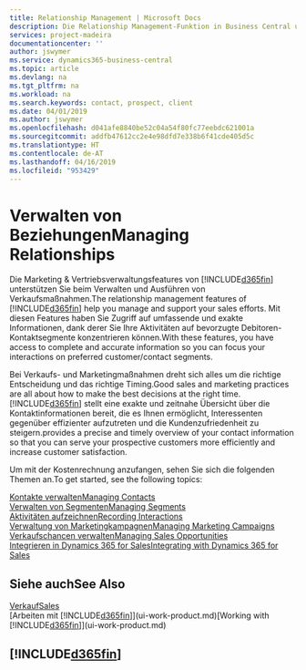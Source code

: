 ```yaml
---
title: Relationship Management | Microsoft Docs
description: Die Relationship Management-Funktion in Business Central unterstützt Ihr Verkaufsanstrengungen und Sie können damit auf Informationen Ihrer Kontakte und auf Vermögensfunktionen effizient zugreifen.
services: project-madeira
documentationcenter: ''
author: jswymer
ms.service: dynamics365-business-central
ms.topic: article
ms.devlang: na
ms.tgt_pltfrm: na
ms.workload: na
ms.search.keywords: contact, prospect, client
ms.date: 04/01/2019
ms.author: jswymer
ms.openlocfilehash: d041afe8840be52c04a54f80fc77eebdc621001a
ms.sourcegitcommit: addfb47612cc2e4e98dfd7e338b6f41cde405d5c
ms.translationtype: HT
ms.contentlocale: de-AT
ms.lasthandoff: 04/16/2019
ms.locfileid: "953429"
---
```

# <a name="managing-relationships"></a><span data-ttu-id="72aef-103">Verwalten von Beziehungen</span><span class="sxs-lookup"><span data-stu-id="72aef-103">Managing Relationships</span></span>
<span data-ttu-id="72aef-104">Die Marketing & Vertriebsverwaltungsfeatures von [!INCLUDE[d365fin](includes/d365fin_md.md)] unterstützen Sie beim Verwalten und Ausführen von Verkaufsmaßnahmen.</span><span class="sxs-lookup"><span data-stu-id="72aef-104">The relationship management features of [!INCLUDE[d365fin](includes/d365fin_md.md)] help you manage and support your sales efforts.</span></span> <span data-ttu-id="72aef-105">Mit diesen Features haben Sie Zugriff auf umfassende und exakte Informationen, dank derer Sie Ihre Aktivitäten auf bevorzugte Debitoren-Kontaktsegmente konzentrieren können.</span><span class="sxs-lookup"><span data-stu-id="72aef-105">With these features, you have access to complete and accurate information so you can focus your interactions on preferred customer/contact segments.</span></span>

<span data-ttu-id="72aef-106">Bei Verkaufs- und Marketingmaßnahmen dreht sich alles um die richtige Entscheidung und das richtige Timing.</span><span class="sxs-lookup"><span data-stu-id="72aef-106">Good sales and marketing practices are all about how to make the best decisions at the right time.</span></span> [!INCLUDE[d365fin](includes/d365fin_md.md)] <span data-ttu-id="72aef-107">stellt eine exakte und zeitnahe Übersicht über die Kontaktinformationen bereit, die es Ihnen ermöglicht, Interessenten gegenüber effizienter aufzutreten und die Kundenzufriedenheit zu steigern.</span><span class="sxs-lookup"><span data-stu-id="72aef-107">provides a precise and timely overview of your contact information so that you can serve your prospective customers more efficiently and increase customer satisfaction.</span></span>

<span data-ttu-id="72aef-108">Um mit der Kostenrechnung anzufangen, sehen Sie sich die folgenden Themen an.</span><span class="sxs-lookup"><span data-stu-id="72aef-108">To get started, see the following topics:</span></span>

[<span data-ttu-id="72aef-109">Kontakte verwalten</span><span class="sxs-lookup"><span data-stu-id="72aef-109">Managing Contacts</span></span>](marketing-contacts.md)  
[<span data-ttu-id="72aef-110">Verwalten von Segmenten</span><span class="sxs-lookup"><span data-stu-id="72aef-110">Managing Segments</span></span>](marketing-segments.md)  
[<span data-ttu-id="72aef-111">Aktivitäten aufzeichnen</span><span class="sxs-lookup"><span data-stu-id="72aef-111">Recording Interactions</span></span>](marketing-interactions.md)  
[<span data-ttu-id="72aef-112">Verwaltung von Marketingkampagnen</span><span class="sxs-lookup"><span data-stu-id="72aef-112">Managing Marketing Campaigns</span></span>](marketing-campaigns.md)  
[<span data-ttu-id="72aef-113">Verkaufschancen verwalten</span><span class="sxs-lookup"><span data-stu-id="72aef-113">Managing Sales Opportunities</span></span>](marketing-manage-sales-opportunities.md)  
[<span data-ttu-id="72aef-114">Integrieren in Dynamics 365 for Sales</span><span class="sxs-lookup"><span data-stu-id="72aef-114">Integrating with Dynamics 365 for Sales</span></span>](marketing-integrate-dynamicscrm.md)

## <a name="see-also"></a><span data-ttu-id="72aef-115">Siehe auch</span><span class="sxs-lookup"><span data-stu-id="72aef-115">See Also</span></span>
[<span data-ttu-id="72aef-116">Verkauf</span><span class="sxs-lookup"><span data-stu-id="72aef-116">Sales</span></span>](sales-manage-sales.md)  
<span data-ttu-id="72aef-117">[Arbeiten mit [!INCLUDE[d365fin](includes/d365fin_md.md)]](ui-work-product.md)</span><span class="sxs-lookup"><span data-stu-id="72aef-117">[Working with [!INCLUDE[d365fin](includes/d365fin_md.md)]](ui-work-product.md)</span></span>  

## [!INCLUDE[d365fin](includes/free_trial_md.md)]  
